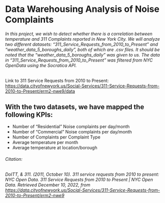 # Data Warehousing Analysis of Noise Complaints

###### In this project, we wish to detect whether there is a correlation between temperature and 311 Complaints reported in New York City. We will analyze two different datasets: “311_Service_Requests_from_2010_to_Present” and “weather_data_5_boroughs_daily”, both of which are .csv files. It should be noted that the “weather_data_5_boroughs_daily” was given to us. The data in “311_Service_Requests_from_2010_to_Present” was filtered from NYC OpenData using the Socratica API. 
Link to 311 Service Requests from 2010 to Present: https://data.cityofnewyork.us/Social-Services/311-Service-Requests-from-2010-to-Present/erm2-nwe9/data


## With the two datasets, we have mapped the following KPIs:

* Number of “Residential” Noise complaints per day/month
* Number of “Commercial” Noise complaints per day/month
* Number of Complaints per Complaint Type
* Average temperature per month
* Average temperature at location/borough



###### Citation:
###### DoITT, & 311. (2011, October 10). 311 service requests from 2010 to present: NYC Open Data. 311 Service Requests from 2010 to Present | NYC Open Data. Retrieved December 10, 2022, from https://data.cityofnewyork.us/Social-Services/311-Service-Requests-from-2010-to-Present/erm2-nwe9 


